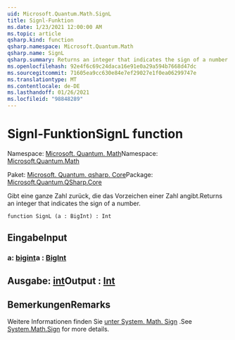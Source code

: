 ```yaml
---
uid: Microsoft.Quantum.Math.SignL
title: Signl-Funktion
ms.date: 1/23/2021 12:00:00 AM
ms.topic: article
qsharp.kind: function
qsharp.namespace: Microsoft.Quantum.Math
qsharp.name: SignL
qsharp.summary: Returns an integer that indicates the sign of a number.
ms.openlocfilehash: 92e4f6c69c24daca16e91e0a29a594b7668d47dc
ms.sourcegitcommit: 71605ea9cc630e84e7ef29027e1f0ea06299747e
ms.translationtype: MT
ms.contentlocale: de-DE
ms.lasthandoff: 01/26/2021
ms.locfileid: "98848289"
---
```

# <a name="signl-function"></a><span data-ttu-id="78321-102">Signl-Funktion</span><span class="sxs-lookup"><span data-stu-id="78321-102">SignL function</span></span>

<span data-ttu-id="78321-103">Namespace: [Microsoft. Quantum. Math](xref:Microsoft.Quantum.Math)</span><span class="sxs-lookup"><span data-stu-id="78321-103">Namespace: [Microsoft.Quantum.Math](xref:Microsoft.Quantum.Math)</span></span>

<span data-ttu-id="78321-104">Paket: [Microsoft. Quantum. qsharp. Core](https://nuget.org/packages/Microsoft.Quantum.QSharp.Core)</span><span class="sxs-lookup"><span data-stu-id="78321-104">Package: [Microsoft.Quantum.QSharp.Core](https://nuget.org/packages/Microsoft.Quantum.QSharp.Core)</span></span>


<span data-ttu-id="78321-105">Gibt eine ganze Zahl zurück, die das Vorzeichen einer Zahl angibt.</span><span class="sxs-lookup"><span data-stu-id="78321-105">Returns an integer that indicates the sign of a number.</span></span>

```qsharp
function SignL (a : BigInt) : Int
```


## <a name="input"></a><span data-ttu-id="78321-106">Eingabe</span><span class="sxs-lookup"><span data-stu-id="78321-106">Input</span></span>

### <a name="a--bigint"></a><span data-ttu-id="78321-107">a: [bigint](xref:microsoft.quantum.lang-ref.bigint)</span><span class="sxs-lookup"><span data-stu-id="78321-107">a : [BigInt](xref:microsoft.quantum.lang-ref.bigint)</span></span>





## <a name="output--int"></a><span data-ttu-id="78321-108">Ausgabe: [int](xref:microsoft.quantum.lang-ref.int)</span><span class="sxs-lookup"><span data-stu-id="78321-108">Output : [Int](xref:microsoft.quantum.lang-ref.int)</span></span>



## <a name="remarks"></a><span data-ttu-id="78321-109">Bemerkungen</span><span class="sxs-lookup"><span data-stu-id="78321-109">Remarks</span></span>

<span data-ttu-id="78321-110">Weitere Informationen finden Sie [unter System. Math. Sign](https://docs.microsoft.com/dotnet/api/system.math.sign) .</span><span class="sxs-lookup"><span data-stu-id="78321-110">See [System.Math.Sign](https://docs.microsoft.com/dotnet/api/system.math.sign) for more details.</span></span>